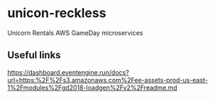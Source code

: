 # unicon-reckless
Unicorn Rentals AWS GameDay microservices

## Useful links

https://dashboard.eventengine.run/docs?url=https:%2F%2Fs3.amazonaws.com%2Fee-assets-prod-us-east-1%2Fmodules%2Fgd2018-loadgen%2Fv2%2Freadme.md